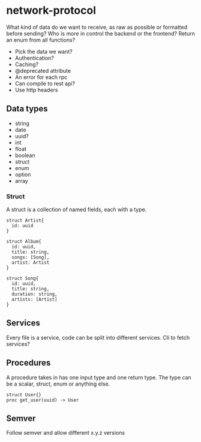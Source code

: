 # network-protocol

What kind of data do we want to receive, as raw as possible or formatted before sending?
Who is more in control the backend or the frontend?
Return an enum from all functions?

- Pick the data we want?
- Authentication?
- Caching?
- @deprecated attribute
- An error for each rpc
- Can compile to rest api?
- Use http headers

## Data types
- string
- date
- uuid?
- int
- float
- boolean
- struct
- enum
- option
- array

### Struct
A struct is a collection of named fields, each with a type.

```
struct Artist{
  id: uuid
}

struct Album{
  id: uuid,
  title: string,
  songs: [Song],
  artist: Artist
}

struct Song{
  id: uuid,
  title: string,
  duration: string,
  artists: [Artist]
}
```

## Services
Every file is a service, code can be split into different services. Cli to fetch services?

## Procedures
A procedure takes in has one input type and one return type. The type can be a scalar, struct, enum or anything else.

```
struct User{}
proc get_user(uuid) -> User
```

## Semver
Follow semver and allow different x.y.z versions 
